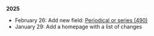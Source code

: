 
**2025**

* February 26: Add new field: [Periodical or series (490)](https://guidelines.rism.info/masks.html#periodical-or-series-490)
* January 29: Add a homepage with a list of changes
